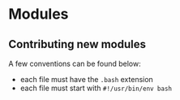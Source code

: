 # Modules

## Contributing new modules

A few conventions can be found below:

- each file must have the `.bash` extension
- each file must start with `#!/usr/bin/env bash`
